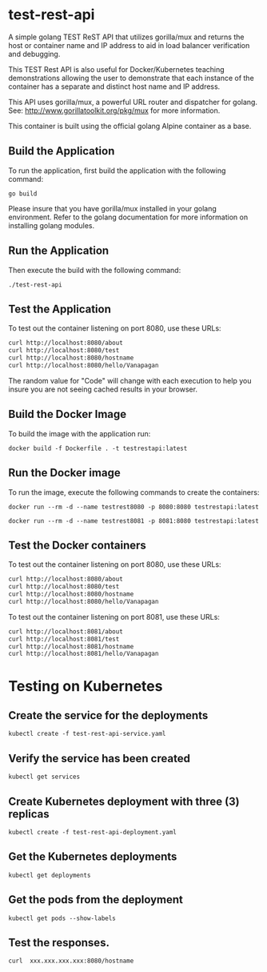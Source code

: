#  test-rest-api

A simple golang TEST ReST API that utilizes gorilla/mux and returns the host or
container name and IP address to aid in load balancer verification and debugging.

This TEST Rest API is also useful for Docker/Kubernetes teaching demonstrations
allowing the user to demonstrate that each instance of the container has a
separate and distinct host name and IP address.

This API uses gorilla/mux, a powerful URL router and dispatcher for golang.
See: http://www.gorillatoolkit.org/pkg/mux for more information.

This container is built using the official golang Alpine container as a base.

## Build the Application

To run the application, first build the application with the following command:

`go build`

Please insure that you have gorilla/mux installed in your golang environment.
Refer to the golang documentation for more information on installing golang
modules.

## Run the Application

Then execute the build with the following command:

`./test-rest-api`

## Test the Application

To test out the container listening on port 8080, use these URLs:
```sh
curl http://localhost:8080/about
curl http://localhost:8080/test
curl http://localhost:8080/hostname
curl http://localhost:8080/hello/Vanapagan
```

The random value for "Code" will change with each execution to help you insure
you are not seeing cached results in your browser.

## Build the Docker Image

To build the image with the application run:

`docker build -f Dockerfile . -t testrestapi:latest`

## Run the Docker image

To run the image, execute the following commands to create the containers:

`docker run --rm -d --name testrest8080 -p 8080:8080 testrestapi:latest`

`docker run --rm -d --name testrest8081 -p 8081:8080 testrestapi:latest`

## Test the Docker containers

To test out the container listening on port 8080, use these URLs:
```sh
curl http://localhost:8080/about
curl http://localhost:8080/test
curl http://localhost:8080/hostname
curl http://localhost:8080/hello/Vanapagan
```

To test out the container listening on port 8081, use these URLs:
```sh
curl http://localhost:8081/about
curl http://localhost:8081/test
curl http://localhost:8081/hostname
curl http://localhost:8081/hello/Vanapagan
```
# Testing on Kubernetes

## Create the service for the deployments

`kubectl create -f test-rest-api-service.yaml`

## Verify the service has been created

`kubectl get services`

## Create Kubernetes deployment with three (3) replicas

`kubectl create -f test-rest-api-deployment.yaml`

## Get the Kubernetes deployments

`kubectl get deployments`

## Get the pods from the deployment

`kubectl get pods --show-labels`

## Test the responses.

`curl  xxx.xxx.xxx.xxx:8080/hostname`
